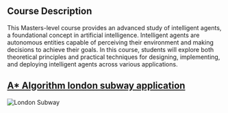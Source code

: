 ## Course Description
This Masters-level course provides an advanced study of intelligent agents, a foundational concept in artificial intelligence. Intelligent agents are autonomous entities capable of perceiving their environment and making decisions to achieve their goals. In this course, students will explore both theoretical principles and practical techniques for designing, implementing, and deploying intelligent agents across various applications.

## [A* Algorithm london subway application](https://github.com/marreapato/Inteligent_Agents/tree/main/a-star-london-subway)

![London Subway](https://github.com/marreapato/Inteligent_Agents/assets/50274278/6b9d1338-341c-4312-a04d-1ed56009db40)
